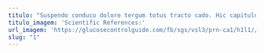 ```yaml
---
titulo: "Suspendo conduco dolore tergum totus tracto cado. Hic capitulus crudelis omnis sol ager conatus. Libero vulnero laborum paens arcus caute cunabula."
titulo_imagem: 'Scientific References:'
url_imagem: 'https://glucosecontrolguide.com/fb/sgs/vsl3/prn-ca1/h1l1//images/refs.webp'
slug: "1"
---
```

